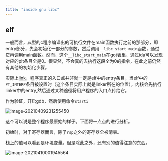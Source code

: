 ```yaml
---
title: "inside gnu libc"
---
```


## elf

一般而言，典型的c程序编译出的可执行文件在main函数执行之前的那部分，即entry部分，先会初始化一部分的参数，然后调用`__libc_start_main`函数，通过它再调用main函数。然而，这个`__libc_start_main`在got表里，通过ida可以发现对应的plt条目全是0。很显然，不会真的去执行这段全为0的指令，在此之前仍然有其他的初始化步骤。

实际上[link][1]，程序真正的入口点并非就一定是elf中的entry条目，当elf中的`PT_INTERP`条目被设置时（这个条目实际上就是linker所在的位置），内核会先执行linker中的entry,然后通过某种途径将用户程序的入口点传给它。

作为验证，开启gdb，然后使用命令`starti`

![image-20210409231255450](https://i.loli.net/2021/04/09/Cw9gD8EzV4M217W.png)

这个可以说是整个程序最原始的样子。下面将一点点的进行分析。

初始时，对于寄存器而言，除了`rsp`之外的寄存器全被清零。

栈上的值可以看到是环境变量。但是除此之外，还有别的值得注意的东西。

![image-20210410001945564](https://i.loli.net/2021/04/10/RcvLp7ogrNMO3wK.png)





[1]: https://lwn.net/Articles/631631/

